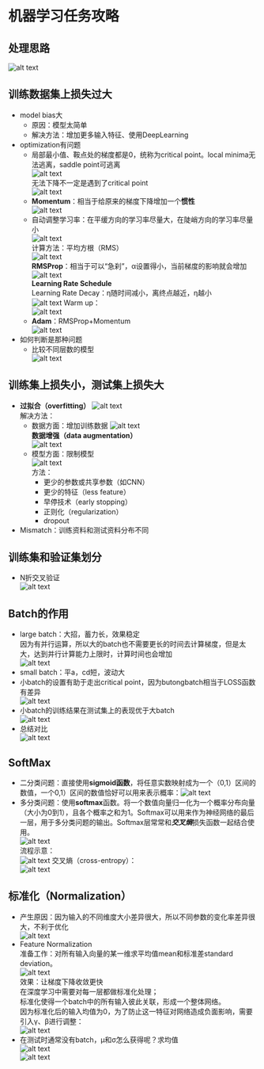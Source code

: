 ﻿# 机器学习任务攻略
## 处理思路
![alt text](images/image.png)  
## 训练数据集上损失过大
- model bias大  
  - 原因：模型太简单  
  - 解决方法：增加更多输入特征、使用DeepLearning
- optimization有问题
  - 局部最小值、鞍点处的梯度都是0，统称为critical point。local minima无法逃离，saddle point可逃离  
  ![alt text](images/image-7.png)  
  无法下降不一定是遇到了critical point  
  ![alt text](images/image-14.png)
  - **Momentum**：相当于给原来的梯度下降增加一个**惯性**  
  ![alt text](images/image-13.png)  
  - 自动调整学习率：在平缓方向的学习率尽量大，在陡峭方向的学习率尽量小  
  ![alt text](images/image-15.png)  
  计算方法：平均方根（RMS）  
  ![alt text](images/image-16.png)  
  **RMSProp**：相当于可以“急刹”，α设置得小，当前梯度的影响就会增加  
  ![alt text](images/image-17.png)  
  **Learning Rate Schedule**  
  Learning Rate Decay：η随时间减小，离终点越近，η越小  
  ![alt text](images/image-18.png)
  Warm up：  
  ![alt text](images/image-19.png)
  - **Adam**：RMSProp+Momentum  
  ![alt text](images/image-20.png)
- 如何判断是那种问题  
    - 比较不同层数的模型  
    ![alt text](images/image-1.png)
## 训练集上损失小，测试集上损失大
- **过拟合（overfitting）**
![alt text](images/image-2.png)  
解决方法：  
  - 数据方面：增加训练数据 
    ![alt text](images/image-3.png)  
    **数据增强（data augmentation）**  
    ![alt text](images/image-4.png)
  - 模型方面：限制模型  
    ![alt text](images/image-5.png)  
    方法：
      - 更少的参数或共享参数（如CNN）
      - 更少的特征（less feature）
      - 早停技术（early stopping）
      - 正则化（regularization）
      - dropout
- Mismatch：训练资料和测试资料分布不同
## 训练集和验证集划分
 - N折交叉验证  
 ![alt text](images/image-6.png)  
 ## Batch的作用
   - large batch：大招，蓄力长，效果稳定  
   因为有并行运算，所以大的batch也不需要更长的时间去计算梯度，但是太大，达到并行计算能力上限时，计算时间也会增加  
      ![alt text](images/image-9.png)
   - small batch：平a，cd短，波动大  
   - 小batch的设置有助于走出critical point，因为butongbatch相当于LOSS函数有差异  
   ![alt text](images/image-10.png)  
   - 小batch的训练结果在测试集上的表现优于大batch  
   ![alt text](images/image-11.png)  
   - 总结对比  
   ![alt text](images/image-12.png)  
   ## SoftMax
   - 二分类问题：直接使用**sigmoid函数**，将任意实数映射成为一个（0,1）区间的数值，一个0,1）区间的数值恰好可以用来表示概率：![alt text](image-21.png)
   - 多分类问题：使用**softmax**函数。将一个数值向量归一化为一个概率分布向量（大小为0到1），且各个概率之和为1。Softmax可以用来作为神经网络的最后一层，用于多分类问题的输出。Softmax层常常和***交叉熵***损失函数一起结合使用。  
   ![alt text](images/image-22.png)    
   流程示意：  
   ![alt text](images/image-24.png)
   交叉熵（cross-entropy）：  
   ![alt text](images/image-23.png)
   ## 标准化（Normalization）
   - 产生原因：因为输入的不同维度大小差异很大，所以不同参数的变化率差异很大，不利于优化  
   ![alt text](images/image-25.png)  
   - Feature Normalization  
   准备工作：对所有输入向量的某一维求平均值mean和标准差standard deviation。  
   ![alt text](images/image-26.png)  
   效果：让梯度下降收敛更快  
   在深度学习中需要对每一层都做标准化处理；  
   标准化使得一个batch中的所有输入彼此关联，形成一个整体网络。  
   因为标准化后的输入均值为0，为了防止这一特征对网络造成负面影响，需要引入γ、β进行调整：  
   ![alt text](images/image-27.png)  
   - 在测试时通常没有batch，μ和σ怎么获得呢？求均值  
   ![alt text](images/image-28.png)  
   ![alt text](images/image-29.png)